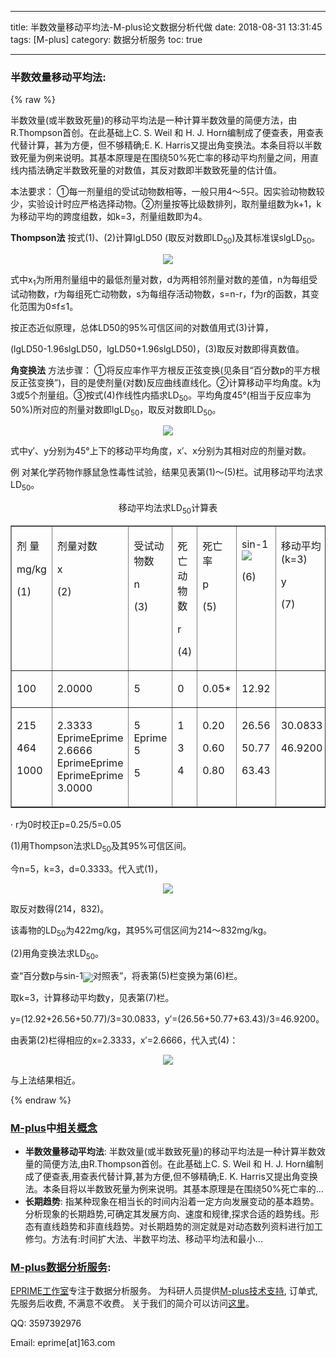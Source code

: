 
---
title: 半数效量移动平均法-M-plus论文数据分析代做
date: 2018-08-31 13:31:45
tags: [M-plus]
category: 数据分析服务
toc: true

---



<span></span>
<!-- more -->



### 半数效量移动平均法:

{% raw %}
<div class="p1">半数效量(或半数致死量)的移动平均法是一种计算半数效量的简便方法，由R.Thompson首创。在此基础上C. S. Weil 和 H. J. Horn编制成了便查表，用查表代替计算，甚为方便，但不够精确;E. K. Harris又提出角变换法。本条目将以半数致死量为例来说明。其基本原理是在围绕50%死亡率的移动平均剂量之间，用直线内插法确定半数致死量的对数值，其反对数即半数致死量的估计值。

<p>本法要求： ①每一剂量组的受试动物数相等，一般只用4～5只。因实验动物数较少，实验设计时应严格选择动物。②剂量按等比级数排列，取剂量组数为k+1，k为移动平均的跨度组数，如k=3，剂量组数即为4。

</p><p><strong>Thompson法</strong> 按式(1)、(2)计算lgLD50 (取反对数即LD<sub>50</sub>)及其标准误slgLD<sub>50</sub>。</p><p align="center"><img imgpath="/CRFDPIC/R200612059/R200612059.0205.7.png" align="absmiddle" src="/CRFDPIC/R200612059/R200612059.0205.7.gif"></p>

式中x<sub>1</sub>为所用剂量组中的最低剂量对数，d为两相邻剂量对数的差值，n为每组受试动物数，r为每组死亡动物数，s为每组存活动物数，s=n-r，f为r的函数，其变化范围为0≤f≤1。

<p>按正态近似原理，总体LD50的95%可信区间的对数值用式(3)计算，

</p><p>(lgLD50-1.96slgLD50，lgLD50+1.96slgLD50)，(3)取反对数即得真数值。

</p><p><strong>角变换法</strong> 方法步骤： ①将反应率作平方根反正弦变换(见条目“百分数p的平方根反正弦变换”)，目的是使剂量(对数)反应曲线直线化。②计算移动平均角度。k为3或5个剂量组。③按式(4)作线性内插求LD<sub>50</sub>。平均角度45°(相当于反应率为50%)所对应的剂量对数即lgLD<sub>50</sub>，取反对数即LD<sub>50</sub>。

</p><p></p><p align="center"><img imgpath="/CRFDPIC/R200612059/R200612059.0205.9.png" align="absmiddle" src="/CRFDPIC/R200612059/R200612059.0205.9.gif"></p>

式中y′、y分别为45°上下的移动平均角度，x′、x分别为其相对应的剂量对数。

<p>例 对某化学药物作豚鼠急性毒性试验，结果见表第(1)～(5)栏。试用移动平均法求LD<sub>50</sub>。

</p><p></p><p align="center">移动平均法求LD<sub>50</sub>计算表</p>

<p></p><p align="center"></p><div class="dtable"><table imgpath="/CRFDPIC/R200612059/R200612059.0205.12.png" class="viewtb" border="1"><tr valign="top"><td class="viewtd">

剂 量<br>

mg/kg<br>

(1)</td><td class="viewtd">

剂量对数<br>

x<br>

(2)</td><td class="viewtd">

受试动物数<br>

n<br>

(3)</td><td class="viewtd">

死亡动物数<br>

r<br>

(4)</td><td class="viewtd">

死亡率<br>

p<br>

(5)</td><td class="viewtd">

sin-1<img imgpath="" align="absmiddle" src="/CRFDPIC/R200612059/R200612059_R200612059.0205.12.17.5.bmp"><br>

(6)</td><td class="viewtd">

移动平均(k=3)<br>

y<br>

(7)</td></tr><tr valign="top"><td class="viewtd">

100</td><td class="viewtd">

2.0000</td><td class="viewtd">

5</td><td class="viewtd">

0</td><td class="viewtd">

0.05*</td><td class="viewtd">

12.92</td><td class="viewtd">　</td></tr><tr valign="top"><td class="viewtd">

215<br>

464<br>

1000</td><td class="viewtd">

2.3333<br>
EprimeEprime
2.6666<br>EprimeEprime
EprimeEprime
3.0000</td><td class="viewtd">

5<br>
Eprime
5<br>

5</td><td class="viewtd">

1<br>

3<br>

4</td><td class="viewtd">

0.20<br>

0.60<br>

0.80</td><td class="viewtd">

26.56<br>

50.77<br>

63.43</td><td class="viewtd">

30.0833<br>

46.9200</td></tr></table></div>

<p>· r为0时校正p=0.25/5=0.05

</p><p>(1)用Thompson法求LD<sub>50</sub>及其95%可信区间。

</p><p>今n=5，k=3，d=0.3333。代入式(1)，</p><p align="center"><img imgpath="/CRFDPIC/R200612059/R200612059.0206.0.png" align="absmiddle" src="/CRFDPIC/R200612059/R200612059.0206.0.gif"></p>

<p>取反对数得(214，832)。

</p><p>该毒物的LD<sub>50</sub>为422mg/kg，其95%可信区间为214～832mg/kg。

</p><p>(2)用角变换法求LD<sub>50</sub>。

</p><p>查“百分数p与sin-1<img imgpath="" align="absmiddle" src="/CRFDPIC/R200612059/R200612059.0206.5.12.bmp">对照表”，将表第(5)栏变换为第(6)栏。

</p><p>取k=3，计算移动平均数y，见表第(7)栏。

</p><p>y=(12.92+26.56+50.77)/3=30.0833，y′=(26.56+50.77+63.43)/3=46.9200。

</p><p>由表第(2)栏得相应的x=2.3333，x′=2.6666，代入式(4)：

</p><p></p><p align="center"><img imgpath="/CRFDPIC/R200612059/R200612059.0206.2.png" align="absmiddle" src="/CRFDPIC/R200612059/R200612059.0206.2.gif"></p>

<p>与上法结果相近。</p></div>
{% endraw %}



### [M-plus](/tags/M-plus/)中[相关概念](/categories/数据分析服务)

- **半数效量移动平均法**: 半数效量(或半数致死量)的移动平均法是一种计算半数效量的简便方法,由R.Thompson首创。在此基础上C. S. Weil 和 H. J. Horn编制成了便查表,用查表代替计算,甚为方便,但不够精确;E. K. Harris又提出角变换法。本条目将以半数致死量为例来说明。其基本原理是在围绕50%死亡率的...
- **长期趋势**: 指某种现象在相当长的时间内沿着一定方向发展变动的基本趋势。分析现象的长期趋势,可确定其发展方向、速度和规律,探求合适的趋势线。形态有直线趋势和非直线趋势。对长期趋势的测定就是对动态数列资料进行加工修匀。方法有:时间扩大法、半数平均法、移动平均法和最小...




### [M-plus](/tags/M-plus/)[数据分析服务](/categories/数据分析服务/):
[EPRIME工作室](http://eprime.cn/)专注于数据分析服务。
为科研人员提供[M-plus技术支持](http://eprime.cn/2018/08/18/EPRIME工作室M-plus代做服务详情/), 订单式, 先服务后收费, 不满意不收费。
关于我们的简介可以访问[这里](http://eprime.cn/2018/08/17/关于EPRIME工作室/)。

QQ: 3597392976

Email: eprime[at]163.com


